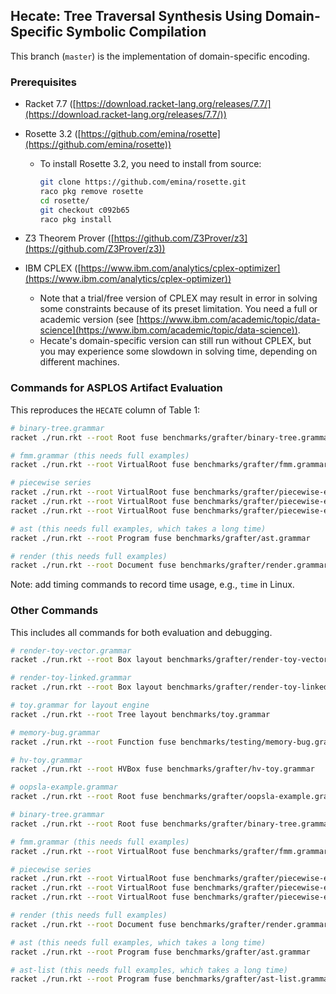 ## Hecate: Tree Traversal Synthesis Using Domain-Specific Symbolic Compilation

This branch (`master`) is the implementation of domain-specific encoding.

### Prerequisites

- Racket 7.7 ([https://download.racket-lang.org/releases/7.7/](https://download.racket-lang.org/releases/7.7/))

- Rosette 3.2 ([https://github.com/emina/rosette](https://github.com/emina/rosette))

  - To install Rosette 3.2, you need to install from source:

    ```bash
    git clone https://github.com/emina/rosette.git
    raco pkg remove rosette
    cd rosette/
    git checkout c092b65
    raco pkg install
    ```

- Z3 Theorem Prover ([https://github.com/Z3Prover/z3](https://github.com/Z3Prover/z3))
- IBM CPLEX ([https://www.ibm.com/analytics/cplex-optimizer](https://www.ibm.com/analytics/cplex-optimizer))
  - Note that a trial/free version of CPLEX may result in error in solving some constraints because of its preset limitation. You need a full or academic version (see [https://www.ibm.com/academic/topic/data-science](https://www.ibm.com/academic/topic/data-science)).
  - Hecate's domain-specific version can still run without CPLEX, but you may experience some slowdown in solving time, depending on different machines.

### Commands for ASPLOS Artifact Evaluation

This reproduces the `HECATE` column of Table 1:

```bash
# binary-tree.grammar
racket ./run.rkt --root Root fuse benchmarks/grafter/binary-tree.grammar

# fmm.grammar (this needs full examples)
racket ./run.rkt --root VirtualRoot fuse benchmarks/grafter/fmm.grammar

# piecewise series
racket ./run.rkt --root VirtualRoot fuse benchmarks/grafter/piecewise-exp1.grammar
racket ./run.rkt --root VirtualRoot fuse benchmarks/grafter/piecewise-exp2.grammar
racket ./run.rkt --root VirtualRoot fuse benchmarks/grafter/piecewise-exp3.grammar

# ast (this needs full examples, which takes a long time)
racket ./run.rkt --root Program fuse benchmarks/grafter/ast.grammar

# render (this needs full examples)
racket ./run.rkt --root Document fuse benchmarks/grafter/render.grammar
```

Note: add timing commands to record time usage, e.g., `time` in Linux.

### Other Commands

This includes all commands for both evaluation and debugging.

```bash
# render-toy-vector.grammar
racket ./run.rkt --root Box layout benchmarks/grafter/render-toy-vector.grammar

# render-toy-linked.grammar
racket ./run.rkt --root Box layout benchmarks/grafter/render-toy-linked.grammar

# toy.grammar for layout engine
racket ./run.rkt --root Tree layout benchmarks/toy.grammar

# memory-bug.grammar
racket ./run.rkt --root Function fuse benchmarks/testing/memory-bug.grammar

# hv-toy.grammar
racket ./run.rkt --root HVBox fuse benchmarks/grafter/hv-toy.grammar

# oopsla-example.grammar
racket ./run.rkt --root Root fuse benchmarks/grafter/oopsla-example.grammar

# binary-tree.grammar
racket ./run.rkt --root Root fuse benchmarks/grafter/binary-tree.grammar

# fmm.grammar (this needs full examples)
racket ./run.rkt --root VirtualRoot fuse benchmarks/grafter/fmm.grammar

# piecewise series
racket ./run.rkt --root VirtualRoot fuse benchmarks/grafter/piecewise-exp1.grammar
racket ./run.rkt --root VirtualRoot fuse benchmarks/grafter/piecewise-exp2.grammar
racket ./run.rkt --root VirtualRoot fuse benchmarks/grafter/piecewise-exp3.grammar

# render (this needs full examples)
racket ./run.rkt --root Document fuse benchmarks/grafter/render.grammar

# ast (this needs full examples, which takes a long time)
racket ./run.rkt --root Program fuse benchmarks/grafter/ast.grammar

# ast-list (this needs full examples, which takes a long time)
racket ./run.rkt --root Program fuse benchmarks/grafter/ast-list.grammar
```

